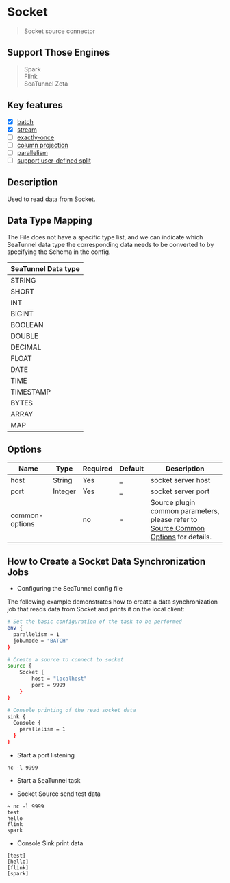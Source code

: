 # Socket

> Socket source connector

## Support Those Engines

> Spark<br/>
> Flink<br/>
> SeaTunnel Zeta<br/>

## Key features

- [x] [batch](../../concept/connector-v2-features.md)
- [x] [stream](../../concept/connector-v2-features.md)
- [ ] [exactly-once](../../concept/connector-v2-features.md)
- [ ] [column projection](../../concept/connector-v2-features.md)
- [ ] [parallelism](../../concept/connector-v2-features.md)
- [ ] [support user-defined split](../../concept/connector-v2-features.md)

## Description

Used to read data from Socket.

## Data Type Mapping

The File does not have a specific type list, and we can indicate which SeaTunnel data type the corresponding data needs to be converted to by specifying the Schema in the config.

| SeaTunnel Data type |
|---------------------|
| STRING              |
| SHORT               |
| INT                 |
| BIGINT              |
| BOOLEAN             |
| DOUBLE              |
| DECIMAL             |
| FLOAT               |
| DATE                |
| TIME                |
| TIMESTAMP           |
| BYTES               |
| ARRAY               |
| MAP                 |

## Options

|      Name      |  Type   | Required | Default |                                               Description                                                |
|----------------|---------|----------|---------|----------------------------------------------------------------------------------------------------------|
| host           | String  | Yes      | _       | socket server host                                                                                       |
| port           | Integer | Yes      | _       | socket server port                                                                                       |
| common-options |         | no       | -       | Source plugin common parameters, please refer to [Source Common Options](common-options.md) for details. |

## How to Create a Socket Data Synchronization Jobs

* Configuring the SeaTunnel config file

The following example demonstrates how to create a data synchronization job that reads data from Socket and prints it on the local client:

```bash
# Set the basic configuration of the task to be performed
env {
  parallelism = 1
  job.mode = "BATCH"
}

# Create a source to connect to socket
source {
    Socket {
        host = "localhost"
        port = 9999
    }
}

# Console printing of the read socket data
sink {
  Console {
    parallelism = 1
  }
}
```

* Start a port listening

```shell
nc -l 9999
```

* Start a SeaTunnel task

* Socket Source send test data

```text
~ nc -l 9999
test
hello
flink
spark
```

* Console Sink print data

```text
[test]
[hello]
[flink]
[spark]
```


